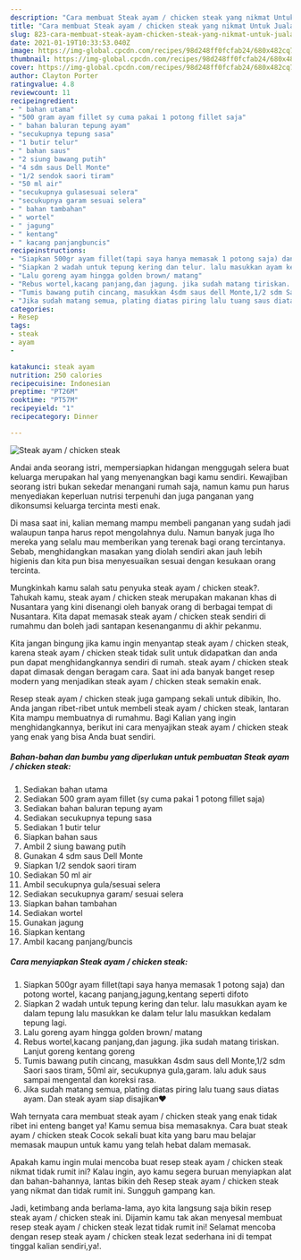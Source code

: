 ```yaml
---
description: "Cara membuat Steak ayam / chicken steak yang nikmat Untuk Jualan"
title: "Cara membuat Steak ayam / chicken steak yang nikmat Untuk Jualan"
slug: 823-cara-membuat-steak-ayam-chicken-steak-yang-nikmat-untuk-jualan
date: 2021-01-19T10:33:53.040Z
image: https://img-global.cpcdn.com/recipes/98d248ff0fcfab24/680x482cq70/steak-ayam-chicken-steak-foto-resep-utama.jpg
thumbnail: https://img-global.cpcdn.com/recipes/98d248ff0fcfab24/680x482cq70/steak-ayam-chicken-steak-foto-resep-utama.jpg
cover: https://img-global.cpcdn.com/recipes/98d248ff0fcfab24/680x482cq70/steak-ayam-chicken-steak-foto-resep-utama.jpg
author: Clayton Porter
ratingvalue: 4.8
reviewcount: 11
recipeingredient:
- " bahan utama"
- "500 gram ayam fillet sy cuma pakai 1 potong fillet saja"
- " bahan baluran tepung ayam"
- "secukupnya tepung sasa"
- "1 butir telur"
- " bahan saus"
- "2 siung bawang putih"
- "4 sdm saus Dell Monte"
- "1/2 sendok saori tiram"
- "50 ml air"
- "secukupnya gulasesuai selera"
- "secukupnya garam sesuai selera"
- " bahan tambahan"
- " wortel"
- " jagung"
- " kentang"
- " kacang panjangbuncis"
recipeinstructions:
- "Siapkan 500gr ayam fillet(tapi saya hanya memasak 1 potong saja) dan potong wortel, kacang panjang,jagung,kentang seperti difoto"
- "Siapkan 2 wadah untuk tepung kering dan telur. lalu masukkan ayam ke dalam tepung lalu masukkan ke dalam telur lalu masukkan kedalam tepung lagi."
- "Lalu goreng ayam hingga golden brown/ matang"
- "Rebus wortel,kacang panjang,dan jagung. jika sudah matang tiriskan. Lanjut goreng kentang goreng"
- "Tumis bawang putih cincang, masukkan 4sdm saus dell Monte,1/2 sdm Saori saos tiram, 50ml air, secukupnya gula,garam. lalu aduk saus sampai mengental dan koreksi rasa."
- "Jika sudah matang semua, plating diatas piring lalu tuang saus diatas ayam. Dan steak ayam siap disajikan❤️"
categories:
- Resep
tags:
- steak
- ayam
- 

katakunci: steak ayam  
nutrition: 250 calories
recipecuisine: Indonesian
preptime: "PT26M"
cooktime: "PT57M"
recipeyield: "1"
recipecategory: Dinner

---
```



![Steak ayam / chicken steak](https://img-global.cpcdn.com/recipes/98d248ff0fcfab24/680x482cq70/steak-ayam-chicken-steak-foto-resep-utama.jpg)

Andai anda seorang istri, mempersiapkan hidangan menggugah selera buat keluarga merupakan hal yang menyenangkan bagi kamu sendiri. Kewajiban seorang istri bukan sekedar menangani rumah saja, namun kamu pun harus menyediakan keperluan nutrisi terpenuhi dan juga panganan yang dikonsumsi keluarga tercinta mesti enak.

Di masa  saat ini, kalian memang mampu membeli panganan yang sudah jadi walaupun tanpa harus repot mengolahnya dulu. Namun banyak juga lho mereka yang selalu mau memberikan yang terenak bagi orang tercintanya. Sebab, menghidangkan masakan yang diolah sendiri akan jauh lebih higienis dan kita pun bisa menyesuaikan sesuai dengan kesukaan orang tercinta. 



Mungkinkah kamu salah satu penyuka steak ayam / chicken steak?. Tahukah kamu, steak ayam / chicken steak merupakan makanan khas di Nusantara yang kini disenangi oleh banyak orang di berbagai tempat di Nusantara. Kita dapat memasak steak ayam / chicken steak sendiri di rumahmu dan boleh jadi santapan kesenanganmu di akhir pekanmu.

Kita jangan bingung jika kamu ingin menyantap steak ayam / chicken steak, karena steak ayam / chicken steak tidak sulit untuk didapatkan dan anda pun dapat menghidangkannya sendiri di rumah. steak ayam / chicken steak dapat dimasak dengan beragam cara. Saat ini ada banyak banget resep modern yang menjadikan steak ayam / chicken steak semakin enak.

Resep steak ayam / chicken steak juga gampang sekali untuk dibikin, lho. Anda jangan ribet-ribet untuk membeli steak ayam / chicken steak, lantaran Kita mampu membuatnya di rumahmu. Bagi Kalian yang ingin menghidangkannya, berikut ini cara menyajikan steak ayam / chicken steak yang enak yang bisa Anda buat sendiri.

<!--inarticleads1-->

##### Bahan-bahan dan bumbu yang diperlukan untuk pembuatan Steak ayam / chicken steak:

1. Sediakan  bahan utama
1. Sediakan 500 gram ayam fillet (sy cuma pakai 1 potong fillet saja)
1. Sediakan  bahan baluran tepung ayam
1. Sediakan secukupnya tepung sasa
1. Sediakan 1 butir telur
1. Siapkan  bahan saus
1. Ambil 2 siung bawang putih
1. Gunakan 4 sdm saus Dell Monte
1. Siapkan 1/2 sendok saori tiram
1. Sediakan 50 ml air
1. Ambil secukupnya gula/sesuai selera
1. Sediakan secukupnya garam/ sesuai selera
1. Siapkan  bahan tambahan
1. Sediakan  wortel
1. Gunakan  jagung
1. Siapkan  kentang
1. Ambil  kacang panjang/buncis




<!--inarticleads2-->

##### Cara menyiapkan Steak ayam / chicken steak:

1. Siapkan 500gr ayam fillet(tapi saya hanya memasak 1 potong saja) dan potong wortel, kacang panjang,jagung,kentang seperti difoto
1. Siapkan 2 wadah untuk tepung kering dan telur. lalu masukkan ayam ke dalam tepung lalu masukkan ke dalam telur lalu masukkan kedalam tepung lagi.
1. Lalu goreng ayam hingga golden brown/ matang
1. Rebus wortel,kacang panjang,dan jagung. jika sudah matang tiriskan. Lanjut goreng kentang goreng
1. Tumis bawang putih cincang, masukkan 4sdm saus dell Monte,1/2 sdm Saori saos tiram, 50ml air, secukupnya gula,garam. lalu aduk saus sampai mengental dan koreksi rasa.
1. Jika sudah matang semua, plating diatas piring lalu tuang saus diatas ayam. Dan steak ayam siap disajikan❤️




Wah ternyata cara membuat steak ayam / chicken steak yang enak tidak ribet ini enteng banget ya! Kamu semua bisa memasaknya. Cara buat steak ayam / chicken steak Cocok sekali buat kita yang baru mau belajar memasak maupun untuk kamu yang telah hebat dalam memasak.

Apakah kamu ingin mulai mencoba buat resep steak ayam / chicken steak nikmat tidak rumit ini? Kalau ingin, ayo kamu segera buruan menyiapkan alat dan bahan-bahannya, lantas bikin deh Resep steak ayam / chicken steak yang nikmat dan tidak rumit ini. Sungguh gampang kan. 

Jadi, ketimbang anda berlama-lama, ayo kita langsung saja bikin resep steak ayam / chicken steak ini. Dijamin kamu tak akan menyesal membuat resep steak ayam / chicken steak lezat tidak rumit ini! Selamat mencoba dengan resep steak ayam / chicken steak lezat sederhana ini di tempat tinggal kalian sendiri,ya!.

